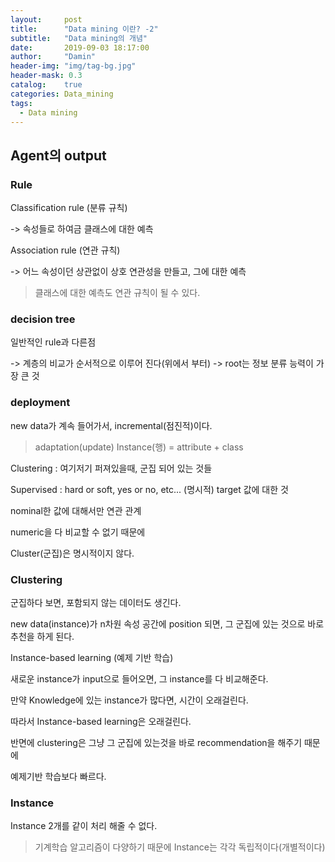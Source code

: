 ```yaml
---
layout:     post
title:      "Data mining 이란? -2"
subtitle:   "Data mining의 개념"
date:       2019-09-03 18:17:00
author:     "Damin"
header-img: "img/tag-bg.jpg"
header-mask: 0.3
catalog:    true
categories: Data_mining
tags:
  - Data mining
---
```


## Agent의 output

### Rule

Classification rule (분류 규칙)

-> 속성들로 하여금 클래스에 대한 예측

Association rule (연관 규칙)

-> 어느 속성이던 상관없이 상호 연관성을 만들고, 그에 대한 예측

> 클래스에 대한 예측도 연관 규칙이 될 수 있다.
### decision tree

일반적인 rule과 다른점

-> 계층의 비교가 순서적으로 이루어 진다(위에서 부터)
-> root는 정보 분류 능력이 가장 큰 것

### deployment

new data가 계속 들어가서, incremental(점진적)이다.

> adaptation(update)
Instance(행) = attribute + class

Clustering : 여기저기 퍼져있을때, 군집 되어 있는 것들

Supervised : hard or soft, yes or no, etc...
(명시적) target 값에 대한 것

nominal한 값에 대해서만 연관 관계

numeric을 다 비교할 수 없기 때문에

Cluster(군집)은 명시적이지 않다.

### Clustering

군집하다 보면, 포함되지 않는 데이터도 생긴다.

new data(instance)가 n차원 속성 공간에 position 되면, 그 군집에 있는 것으로 바로 추천을 하게 된다.

Instance-based learning (예제 기반 학습)

새로운 instance가 input으로 들어오면, 그 instance를 다 비교해준다.

만약 Knowledge에 있는 instance가 많다면, 시간이 오래걸린다.

따라서 Instance-based learning은 오래걸린다.

반면에 clustering은 그냥 그 군집에 있는것을 바로 recommendation을 해주기 때문에

예제기반 학습보다 빠르다.

### Instance

Instance 2개를 같이 처리 해줄 수 없다.

> 기계학습 알고리즘이 다양하기 때문에
Instance는 각각 독립적이다(개별적이다)
